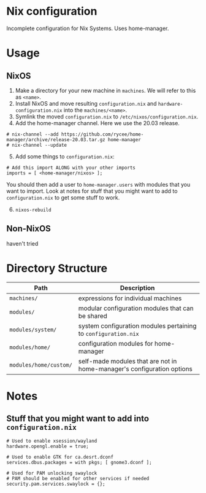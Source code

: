 # Nix configuration
Incomplete configuration for Nix Systems. Uses home-manager.

# Usage
## NixOS
1. Make a directory for your new machine in `machines`. We will refer to this as `<name>`.
2. Install NixOS and move resulting `configuration.nix` and `hardware-configuration.nix`
   into the `machines/<name>`.
3. Symlink the moved `configuration.nix` to `/etc/nixos/configuration.nix`.
4. Add the home-manager channel. Here we use the 20.03 release.
```
# nix-channel --add https://github.com/rycee/home-manager/archive/release-20.03.tar.gz home-manager
# nix-channel --update
```
5. Add some things to `configuration.nix`:
```
# Add this import ALONG with your other imports
imports = [ <home-manager/nixos> ];
```
You should then add a user to `home-manager.users` with modules that you want to import.
Look at notes for stuff that you might want to add to `configuration.nix` to get some stuff to work.

6. `nixos-rebuild`
## Non-NixOS
haven't tried

# Directory Structure
| Path                   | Description |
| ----                   | -----------
| `machines/`            | expressions for individual machines |
| `modules/`             | modular configuration modules that can be shared |
| `modules/system/`      | system configuration modules pertaining to `configuration.nix` |
| `modules/home/`        | configuration modules for home-manager |
| `modules/home/custom/` | self-made modules that are not in home-manager's configuration options |

# Notes
## Stuff that you might want to add into `configuration.nix`
```
# Used to enable xsession/wayland
hardware.opengl.enable = true;

# Used to enable GTK for ca.desrt.dconf
services.dbus.packages = with pkgs; [ gnome3.dconf ];

# Used for PAM unlocking swaylock
# PAM should be enabled for other services if needed
security.pam.services.swaylock = {};
```
